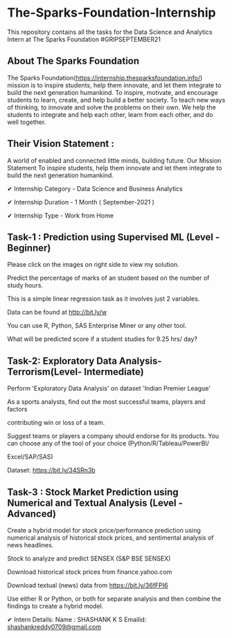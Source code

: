 # The-Sparks-Foundation-Internship
This repository contains all the tasks for the Data Science and Analytics Intern at The Sparks Foundation #GRIPSEPTEMBER21

## About The Sparks Foundation

The Sparks Foundation(https://internship.thesparksfoundation.info/) mission is to inspire students, help them innovate, and let them integrate to build the next generation humankind. To inspire, motivate, and encourage students to learn, create, and help build a better society. To teach new ways of thinking, to innovate and solve the problems on their own. We help the students to integrate and help each other, learn from each other, and do well together.

## Their Vision Statement : 
A world of enabled and connected little minds, building future.
Our Mission Statement To inspire students, help them innovate and let them integrate to build the next generation humankind.


✔ Internship Category - Data Science and Business Analytics

✔ Internship Duration - 1 Month ( September-2021 )

✔ Internship Type - Work from Home

## Task-1 : Prediction using Supervised ML (Level - Beginner)
Please click on the images on right side to view my solution.

Predict the percentage of marks of an student based on the number of study hours.

This is a simple linear regression task as it involves just 2 variables.

Data can be found at http://bit.ly/w

You can use R, Python, SAS Enterprise Miner or any other tool.

What will be predicted score if a student studies for 9.25 hrs/ day?

## Task-2:  Exploratory Data Analysis-Terrorism(Level- Intermediate)
Perform 'Exploratory Data Analysis' on dataset 'Indian Premier League'

As a sports analysts, find out the most successful teams, players and factors

contributing win or loss of a team.

Suggest teams or players a company should endorse for its products. You can choose any of the tool of your choice (Python/R/Tableau/PowerBI/

Excel/SAP/SAS)

Dataset: https://bit.ly/34SRn3b


## Task-3 : Stock Market Prediction using Numerical and Textual Analysis (Level - Advanced)
Create a hybrid model for stock price/performance prediction using numerical analysis of historical stock prices, and sentimental analysis of news headlines.

Stock to analyze and predict SENSEX (S&P BSE SENSEX)

Download historical stock prices from finance.yahoo.com

Download textual (news) data from https://bit.ly/36fFPI6

Use either R or Python, or both for separate analysis and then combine the findings to create a hybrid model.

✔ Intern Details:
Name : SHASHANK K S
Emailid: shashankreddy0709@gmail.com
